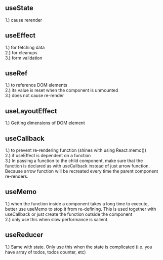 ## useState
1.) cause rerender

## useEffect
1.) for fetching data <br />
2.) for cleanups <br />
3.) form validation <br />

## useRef
1.) to reference DOM elements <br />
2.) its value is reset when the component is unmounted <br />
3.) does not cause re-render <br />

## useLayoutEffect
1.) Getting dimensions of DOM element

## useCallback
1.) to prevent re-rendering function (shines with using React.memo()) <br />
2.) if useEffect is dependent on a function <br />
3.) In passing a function to the child component, make sure that the function is declared as with useCallback instead of just arrow function. Because arrow function will be recreated every time the parent component re-renders. <br />

## useMemo
1.) when the function inside a component takes a long time to execute, better use useMemo to stop it from re-defining. This is used together with useCallback or just create the function outside the component <br />
2.) only use this when slow performance is salient. <br />

## useReducer
1.) Same with state. Only use this when the state is complicated (i.e. you have array of todos, todos counter, etc) <br />
